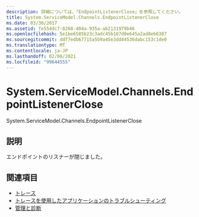 ```yaml
---
description: 詳細については、「EndpointListenerClose」を参照してください。
title: System.ServiceModel.Channels.EndpointListenerClose
ms.date: 03/30/2017
ms.assetid: fe554dc7-8260-404a-935a-ab2131979b46
ms.openlocfilehash: 5e1be6585b23c3adc45b187d0e645a2ad8eb6387
ms.sourcegitcommit: ddf7edb67715a5b9a45e3dd44536dabc153c1de0
ms.translationtype: MT
ms.contentlocale: ja-JP
ms.lasthandoff: 02/06/2021
ms.locfileid: "99644555"
---
```

# <a name="systemservicemodelchannelsendpointlistenerclose"></a>System.ServiceModel.Channels.EndpointListenerClose

System.ServiceModel.Channels.EndpointListenerClose  
  
## <a name="description"></a>説明  

 エンドポイントのリスナーが閉じました。  
  
## <a name="see-also"></a>関連項目

- [トレース](index.md)
- [トレースを使用したアプリケーションのトラブルシューティング](using-tracing-to-troubleshoot-your-application.md)
- [管理と診断](../index.md)
